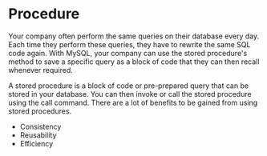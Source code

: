 # Procedure

Your company often perform the same queries on their database every day. Each time they perform these queries, they have to rewrite the same SQL code again. With MySQL, your company can use the stored procedure's method to save a specific query as a block of code that they can then recall whenever required.

A stored procedure is a block of code or pre-prepared query that can be stored in your database. You can then invoke or call the stored procedure using the call command. There are a lot of benefits to be gained from using stored procedures.

  + Consistency
  + Reusability
  + Efficiency
